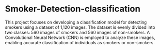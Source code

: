 # Smoker-Detection-classification
This project focuses on developing a classification model for detecting smokers using a dataset of 1,120 images. The dataset is evenly divided into two classes: 560 images of smokers and 560 images of non-smokers. A Convolutional Neural Network (CNN) is employed to analyze these images, enabling accurate classification of individuals as smokers or non-smokers.
